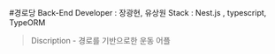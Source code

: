 #경로당 Back-End
     Developer : 장광현, 유상원
     Stack : Nest.js , typescript, TypeORM

> Discription - 경로를 기반으로한 운동 어플

